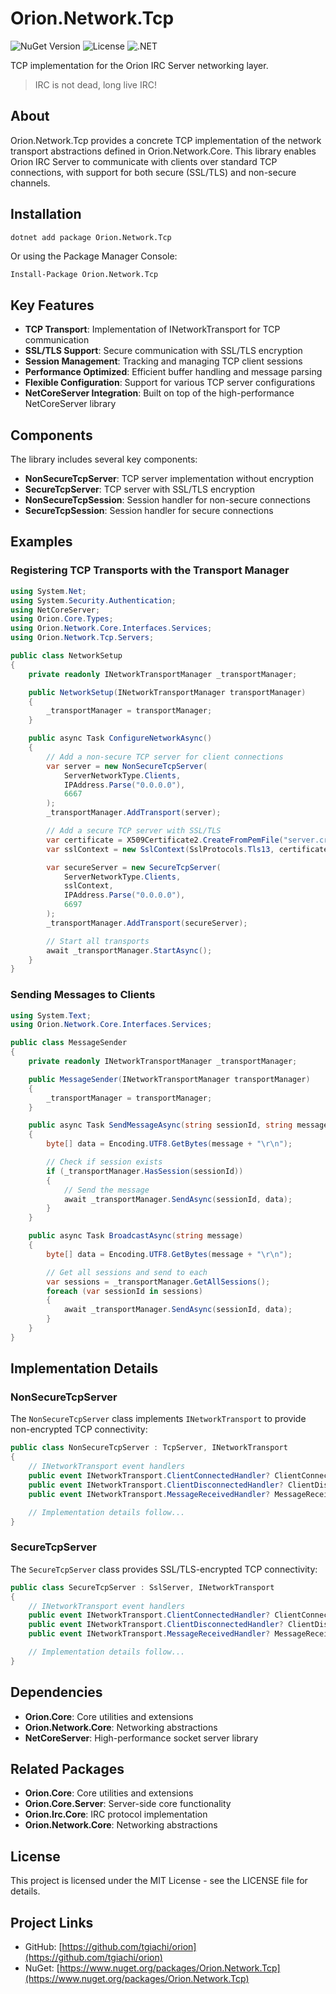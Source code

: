 # Orion.Network.Tcp

![NuGet Version](https://img.shields.io/nuget/v/Orion.Network.Tcp)
![License](https://img.shields.io/badge/license-MIT-green)
![.NET](https://img.shields.io/badge/.NET-9.0-purple)

TCP implementation for the Orion IRC Server networking layer.

> IRC is not dead, long live IRC!

## About

Orion.Network.Tcp provides a concrete TCP implementation of the network transport abstractions defined in Orion.Network.Core. This library enables Orion IRC Server to communicate with clients over standard TCP connections, with support for both secure (SSL/TLS) and non-secure channels.

## Installation

```bash
dotnet add package Orion.Network.Tcp
```

Or using the Package Manager Console:

```
Install-Package Orion.Network.Tcp
```

## Key Features

- **TCP Transport**: Implementation of INetworkTransport for TCP communication
- **SSL/TLS Support**: Secure communication with SSL/TLS encryption
- **Session Management**: Tracking and managing TCP client sessions
- **Performance Optimized**: Efficient buffer handling and message parsing
- **Flexible Configuration**: Support for various TCP server configurations
- **NetCoreServer Integration**: Built on top of the high-performance NetCoreServer library

## Components

The library includes several key components:

- **NonSecureTcpServer**: TCP server implementation without encryption
- **SecureTcpServer**: TCP server with SSL/TLS encryption
- **NonSecureTcpSession**: Session handler for non-secure connections
- **SecureTcpSession**: Session handler for secure connections

## Examples

### Registering TCP Transports with the Transport Manager

```csharp
using System.Net;
using System.Security.Authentication;
using NetCoreServer;
using Orion.Core.Types;
using Orion.Network.Core.Interfaces.Services;
using Orion.Network.Tcp.Servers;

public class NetworkSetup
{
    private readonly INetworkTransportManager _transportManager;

    public NetworkSetup(INetworkTransportManager transportManager)
    {
        _transportManager = transportManager;
    }

    public async Task ConfigureNetworkAsync()
    {
        // Add a non-secure TCP server for client connections
        var server = new NonSecureTcpServer(
            ServerNetworkType.Clients,
            IPAddress.Parse("0.0.0.0"),
            6667
        );
        _transportManager.AddTransport(server);

        // Add a secure TCP server with SSL/TLS
        var certificate = X509Certificate2.CreateFromPemFile("server.crt", "server.key");
        var sslContext = new SslContext(SslProtocols.Tls13, certificate);

        var secureServer = new SecureTcpServer(
            ServerNetworkType.Clients,
            sslContext,
            IPAddress.Parse("0.0.0.0"),
            6697
        );
        _transportManager.AddTransport(secureServer);

        // Start all transports
        await _transportManager.StartAsync();
    }
}
```

### Sending Messages to Clients

```csharp
using System.Text;
using Orion.Network.Core.Interfaces.Services;

public class MessageSender
{
    private readonly INetworkTransportManager _transportManager;

    public MessageSender(INetworkTransportManager transportManager)
    {
        _transportManager = transportManager;
    }

    public async Task SendMessageAsync(string sessionId, string message)
    {
        byte[] data = Encoding.UTF8.GetBytes(message + "\r\n");

        // Check if session exists
        if (_transportManager.HasSession(sessionId))
        {
            // Send the message
            await _transportManager.SendAsync(sessionId, data);
        }
    }

    public async Task BroadcastAsync(string message)
    {
        byte[] data = Encoding.UTF8.GetBytes(message + "\r\n");

        // Get all sessions and send to each
        var sessions = _transportManager.GetAllSessions();
        foreach (var sessionId in sessions)
        {
            await _transportManager.SendAsync(sessionId, data);
        }
    }
}
```

## Implementation Details

### NonSecureTcpServer

The `NonSecureTcpServer` class implements `INetworkTransport` to provide non-encrypted TCP connectivity:

```csharp
public class NonSecureTcpServer : TcpServer, INetworkTransport
{
    // INetworkTransport event handlers
    public event INetworkTransport.ClientConnectedHandler? ClientConnected;
    public event INetworkTransport.ClientDisconnectedHandler? ClientDisconnected;
    public event INetworkTransport.MessageReceivedHandler? MessageReceived;

    // Implementation details follow...
}
```

### SecureTcpServer

The `SecureTcpServer` class provides SSL/TLS-encrypted TCP connectivity:

```csharp
public class SecureTcpServer : SslServer, INetworkTransport
{
    // INetworkTransport event handlers
    public event INetworkTransport.ClientConnectedHandler? ClientConnected;
    public event INetworkTransport.ClientDisconnectedHandler? ClientDisconnected;
    public event INetworkTransport.MessageReceivedHandler? MessageReceived;

    // Implementation details follow...
}
```

## Dependencies

- **Orion.Core**: Core utilities and extensions
- **Orion.Network.Core**: Networking abstractions
- **NetCoreServer**: High-performance socket server library

## Related Packages

- **Orion.Core**: Core utilities and extensions
- **Orion.Core.Server**: Server-side core functionality
- **Orion.Irc.Core**: IRC protocol implementation
- **Orion.Network.Core**: Networking abstractions

## License

This project is licensed under the MIT License - see the LICENSE file for details.

## Project Links

- GitHub: [https://github.com/tgiachi/orion](https://github.com/tgiachi/orion)
- NuGet: [https://www.nuget.org/packages/Orion.Network.Tcp](https://www.nuget.org/packages/Orion.Network.Tcp)
